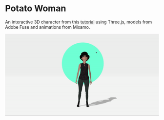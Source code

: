 # Potato Woman
An interactive 3D character from this [tutorial](https://tympanus.net/codrops/2019/10/14/how-to-create-an-interactive-3d-character-with-three-js/) using Three.js, models from Adobe Fuse and animations from Mixamo.

![demo](./dist/assets/models/gigi.gif)
